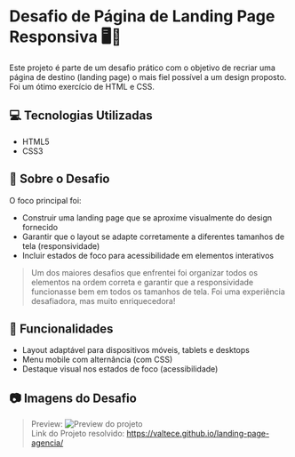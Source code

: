 # Desafio de Página de Landing Page Responsiva 🖥️📱

Este projeto é parte de um desafio prático com o objetivo de recriar uma página de destino (landing page) o mais fiel possível a um design proposto. Foi um ótimo exercício de HTML e CSS.

## 💻 Tecnologias Utilizadas

- HTML5
- CSS3

## 🚀 Sobre o Desafio

O foco principal foi:

- Construir uma landing page que se aproxime visualmente do design fornecido
- Garantir que o layout se adapte corretamente a diferentes tamanhos de tela (responsividade)
- Incluir estados de foco para acessibilidade em elementos interativos

> Um dos maiores desafios que enfrentei foi organizar todos os elementos na ordem correta e garantir que a responsividade funcionasse bem em todos os tamanhos de tela. Foi uma experiência desafiadora, mas muito enriquecedora!

## 🧪 Funcionalidades

- Layout adaptável para dispositivos móveis, tablets e desktops
- Menu mobile com alternância (com CSS)
- Destaque visual nos estados de foco (acessibilidade)

## 📷 Imagens do Desafio

> Preview: ![Preview do projeto](./image/preview/preview.jpg)  
> Link do Projeto resolvido: https://valtece.github.io/landing-page-agencia/



